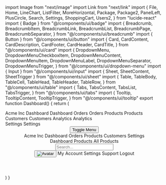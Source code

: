 import Image from "next/image"
import Link from "next/link"
import {
  File,
  Home,
  LineChart,
  ListFilter,
  MoreHorizontal,
  Package,
  Package2,
  PanelLeft,
  PlusCircle,
  Search,
  Settings,
  ShoppingCart,
  Users2,
} from "lucide-react"
import { Badge } from "@/components/ui/badge"
import {
  Breadcrumb,
  BreadcrumbItem,
  BreadcrumbLink,
  BreadcrumbList,
  BreadcrumbPage,
  BreadcrumbSeparator,
} from "@/components/ui/breadcrumb"
import { Button } from "@/components/ui/button"
import {
  Card,
  CardContent,
  CardDescription,
  CardFooter,
  CardHeader,
  CardTitle,
} from "@/components/ui/card"
import {
  DropdownMenu,
  DropdownMenuCheckboxItem,
  DropdownMenuContent,
  DropdownMenuItem,
  DropdownMenuLabel,
  DropdownMenuSeparator,
  DropdownMenuTrigger,
} from "@/components/ui/dropdown-menu"
import { Input } from "@/components/ui/input"
import { Sheet, SheetContent, SheetTrigger } from "@/components/ui/sheet"
import {
  Table,
  TableBody,
  TableCell,
  TableHead,
  TableHeader,
  TableRow,
} from "@/components/ui/table"
import {
  Tabs,
  TabsContent,
  TabsList,
  TabsTrigger,
} from "@/components/ui/tabs"
import {
  Tooltip,
  TooltipContent,
  TooltipTrigger,
} from "@/components/ui/tooltip"
export function Dashboard() {
  return (
    <div className="flex min-h-screen w-full flex-col bg-muted/40">
      <aside className="fixed inset-y-0 left-0 z-10 hidden w-14 flex-col border-r bg-background sm:flex">
        <nav className="flex flex-col items-center gap-4 px-2 py-4">
          <Link
            href="#"
            className="group flex h-9 w-9 shrink-0 items-center justify-center gap-2 rounded-full bg-primary text-lg font-semibold text-primary-foreground md:h-8 md:w-8 md:text-base"
          >
            <Package2 className="h-4 w-4 transition-all group-hover:scale-110" />
            <span className="sr-only">Acme Inc</span>
          </Link>
          <Tooltip>
            <TooltipTrigger asChild>
              <Link
                href="#"
                className="flex h-9 w-9 items-center justify-center rounded-lg text-muted-foreground transition-colors hover:text-foreground md:h-8 md:w-8"
              >
                <Home className="h-5 w-5" />
                <span className="sr-only">Dashboard</span>
              </Link>
            </TooltipTrigger>
            <TooltipContent side="right">Dashboard</TooltipContent>
          </Tooltip>
          <Tooltip>
            <TooltipTrigger asChild>
              <Link
                href="#"
                className="flex h-9 w-9 items-center justify-center rounded-lg transition-colors hover:text-foreground md:h-8 md:w-8"
              >
                <ShoppingCart className="h-5 w-5" />
                <span className="sr-only">Orders</span>
              </Link>
            </TooltipTrigger>
            <TooltipContent side="right">Orders</TooltipContent>
          </Tooltip>
          <Tooltip>
            <TooltipTrigger asChild>
              <Link
                href="#"
                className="flex h-9 w-9 items-center justify-center rounded-lg bg-accent text-accent-foreground transition-colors hover:text-foreground md:h-8 md:w-8"
              >
                <Package className="h-5 w-5" />
                <span className="sr-only">Products</span>
              </Link>
            </TooltipTrigger>
            <TooltipContent side="right">Products</TooltipContent>
          </Tooltip>
          <Tooltip>
            <TooltipTrigger asChild>
              <Link
                href="#"
                className="flex h-9 w-9 items-center justify-center rounded-lg text-muted-foreground transition-colors hover:text-foreground md:h-8 md:w-8"
              >
                <Users2 className="h-5 w-5" />
                <span className="sr-only">Customers</span>
              </Link>
            </TooltipTrigger>
            <TooltipContent side="right">Customers</TooltipContent>
          </Tooltip>
          <Tooltip>
            <TooltipTrigger asChild>
              <Link
                href="#"
                className="flex h-9 w-9 items-center justify-center rounded-lg text-muted-foreground transition-colors hover:text-foreground md:h-8 md:w-8"
              >
                <LineChart className="h-5 w-5" />
                <span className="sr-only">Analytics</span>
              </Link>
            </TooltipTrigger>
            <TooltipContent side="right">Analytics</TooltipContent>
          </Tooltip>
        </nav>
        <nav className="mt-auto flex flex-col items-center gap-4 px-2 py-4">
          <Tooltip>
            <TooltipTrigger asChild>
              <Link
                href="#"
                className="flex h-9 w-9 items-center justify-center rounded-lg text-muted-foreground transition-colors hover:text-foreground md:h-8 md:w-8"
              >
                <Settings className="h-5 w-5" />
                <span className="sr-only">Settings</span>
              </Link>
            </TooltipTrigger>
            <TooltipContent side="right">Settings</TooltipContent>
          </Tooltip>
        </nav>
      </aside>
      <div className="flex flex-col sm:gap-4 sm:py-4 sm:pl-14">
        <header className="sticky top-0 z-30 flex h-14 items-center gap-4 border-b bg-background px-4 sm:static sm:h-auto sm:border-0 sm:bg-transparent sm:px-6">
          <Sheet>
            <SheetTrigger asChild>
              <Button size="icon" variant="outline" className="sm:hidden">
                <PanelLeft className="h-5 w-5" />
                <span className="sr-only">Toggle Menu</span>
              </Button>
            </SheetTrigger>
            <SheetContent side="left" className="sm:max-w-xs">
              <nav className="grid gap-6 text-lg font-medium">
                <Link
                  href="#"
                  className="group flex h-10 w-10 shrink-0 items-center justify-center gap-2 rounded-full bg-primary text-lg font-semibold text-primary-foreground md:text-base"
                >
                  <Package2 className="h-5 w-5 transition-all group-hover:scale-110" />
                  <span className="sr-only">Acme Inc</span>
                </Link>
                <Link
                  href="#"
                  className="flex items-center gap-4 px-2.5 text-muted-foreground hover:text-foreground"
                >
                  <Home className="h-5 w-5" />
                  Dashboard
                </Link>
                <Link
                  href="#"
                  className="flex items-center gap-4 px-2.5 text-muted-foreground hover:text-foreground"
                >
                  <ShoppingCart className="h-5 w-5" />
                  Orders
                </Link>
                <Link
                  href="#"
                  className="flex items-center gap-4 px-2.5 text-foreground"
                >
                  <Package className="h-5 w-5" />
                  Products
                </Link>
                <Link
                  href="#"
                  className="flex items-center gap-4 px-2.5 text-muted-foreground hover:text-foreground"
                >
                  <Users2 className="h-5 w-5" />
                  Customers
                </Link>
                <Link
                  href="#"
                  className="flex items-center gap-4 px-2.5 text-muted-foreground hover:text-foreground"
                >
                  <LineChart className="h-5 w-5" />
                  Settings
                </Link>
              </nav>
            </SheetContent>
          </Sheet>
          <Breadcrumb className="hidden md:flex">
            <BreadcrumbList>
              <BreadcrumbItem>
                <BreadcrumbLink asChild>
                  <Link href="#">Dashboard</Link>
                </BreadcrumbLink>
              </BreadcrumbItem>
              <BreadcrumbSeparator />
              <BreadcrumbItem>
                <BreadcrumbLink asChild>
                  <Link href="#">Products</Link>
                </BreadcrumbLink>
              </BreadcrumbItem>
              <BreadcrumbSeparator />
              <BreadcrumbItem>
                <BreadcrumbPage>All Products</BreadcrumbPage>
              </BreadcrumbItem>
            </BreadcrumbList>
          </Breadcrumb>
          <div className="relative ml-auto flex-1 md:grow-0">
            <Search className="absolute left-2.5 top-2.5 h-4 w-4 text-muted-foreground" />
            <Input
              type="search"
              placeholder="Search..."
              className="w-full rounded-lg bg-background pl-8 md:w-[200px] lg:w-[320px]"
            />
          </div>
          <DropdownMenu>
            <DropdownMenuTrigger asChild>
              <Button
                variant="outline"
                size="icon"
                className="overflow-hidden rounded-full"
              >
                <Image
                  src="/placeholder-user.jpg"
                  width={36}
                  height={36}
                  alt="Avatar"
                  className="overflow-hidden rounded-full"
                />
              </Button>
            </DropdownMenuTrigger>
            <DropdownMenuContent align="end">
              <DropdownMenuLabel>My Account</DropdownMenuLabel>
              <DropdownMenuSeparator />
              <DropdownMenuItem>Settings</DropdownMenuItem>
              <DropdownMenuItem>Support</DropdownMenuItem>
              <DropdownMenuSeparator />
              <DropdownMenuItem>Logout</DropdownMenuItem>
            </DropdownMenuContent>
          </DropdownMenu>
        </header>
      </div>
    </div>
  )
}